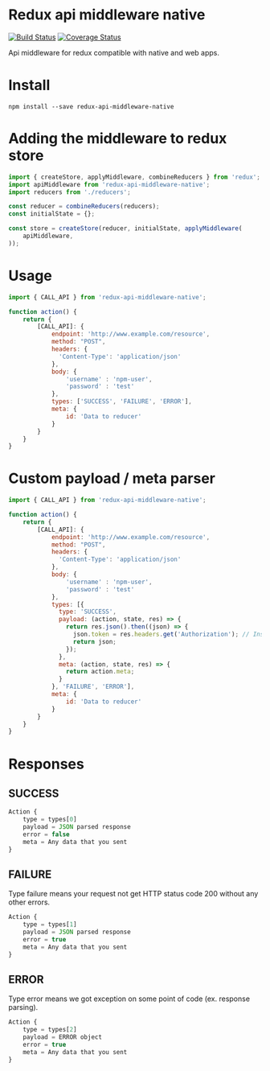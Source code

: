 Redux api middleware native
====================
[![Build Status](https://travis-ci.org/celso-henrique/redux-api-middleware-native.svg?branch=master)](https://travis-ci.org/celso-henrique/redux-api-middleware-native)
[![Coverage Status](https://coveralls.io/repos/github/celso-henrique/redux-api-middleware-native/badge.svg?branch=master)](https://coveralls.io/github/celso-henrique/redux-api-middleware-native?branch=master)

Api middleware for redux compatible with native and web apps.


# Install
```
npm install --save redux-api-middleware-native
```


# Adding the middleware to redux store
```js
import { createStore, applyMiddleware, combineReducers } from 'redux';
import apiMiddleware from 'redux-api-middleware-native';
import reducers from './reducers';

const reducer = combineReducers(reducers);
const initialState = {};

const store = createStore(reducer, initialState, applyMiddleware(
    apiMiddleware,
));
```

# Usage 

```js
import { CALL_API } from 'redux-api-middleware-native';

function action() {
    return {
        [CALL_API]: {
            endpoint: 'http://www.example.com/resource',
            method: "POST",
            headers: {
              'Content-Type': 'application/json'
            },
            body: {
                'username' : 'npm-user',
                'password' : 'test'
            },
            types: ['SUCCESS', 'FAILURE', 'ERROR'],
            meta: {
                id: 'Data to reducer'
            }
        }
    }
}
```

# Custom payload / meta parser 

```js
import { CALL_API } from 'redux-api-middleware-native';

function action() {
    return {
        [CALL_API]: {
            endpoint: 'http://www.example.com/resource',
            method: "POST",
            headers: {
              'Content-Type': 'application/json'
            },
            body: {
                'username' : 'npm-user',
                'password' : 'test'
            },
            types: [{
              type: 'SUCCESS',
              payload: (action, state, res) => {
                return res.json().then((json) => {
                  json.token = res.headers.get('Authorization'); // Inserting a header in response
                  return json;
                });
              },
              meta: (action, state, res) => {
                return action.meta;
              }
            }, 'FAILURE', 'ERROR'],
            meta: {
                id: 'Data to reducer'
            }
        }
    }
}
```
# Responses

## SUCCESS
```js
Action {
    type = types[0]
    payload = JSON parsed response
    error = false
    meta = Any data that you sent
}
```

## FAILURE
Type failure means your request not get HTTP status code 200 without any other errors.

```js
Action {
    type = types[1]
    payload = JSON parsed response
    error = true
    meta = Any data that you sent
}
```

## ERROR
Type error means we got exception on some point of code (ex. response parsing).

```js
Action {
    type = types[2]
    payload = ERROR object
    error = true
    meta = Any data that you sent
}
```
